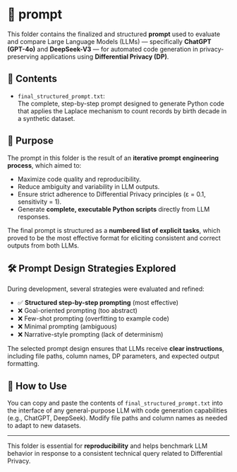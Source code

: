 # 📁 prompt

This folder contains the finalized and structured **prompt** used to evaluate and compare Large Language Models (LLMs) — specifically **ChatGPT (GPT-4o)** and **DeepSeek-V3** — for automated code generation in privacy-preserving applications using **Differential Privacy (DP)**.

## 📄 Contents

- `final_structured_prompt.txt`:  
  The complete, step-by-step prompt designed to generate Python code that applies the Laplace mechanism to count records by birth decade in a synthetic dataset.

## 🧩 Purpose

The prompt in this folder is the result of an **iterative prompt engineering process**, which aimed to:
- Maximize code quality and reproducibility.
- Reduce ambiguity and variability in LLM outputs.
- Ensure strict adherence to Differential Privacy principles (ε = 0.1, sensitivity = 1).
- Generate **complete, executable Python scripts** directly from LLM responses.

The final prompt is structured as a **numbered list of explicit tasks**, which proved to be the most effective format for eliciting consistent and correct outputs from both LLMs.

## 🛠 Prompt Design Strategies Explored

During development, several strategies were evaluated and refined:
- ✅ **Structured step-by-step prompting** (most effective)  
- ❌ Goal-oriented prompting (too abstract)  
- ❌ Few-shot prompting (overfitting to example code)  
- ❌ Minimal prompting (ambiguous)  
- ❌ Narrative-style prompting (lack of determinism)

The selected prompt design ensures that LLMs receive **clear instructions**, including file paths, column names, DP parameters, and expected output formatting.

## 🚀 How to Use

You can copy and paste the contents of `final_structured_prompt.txt` into the interface of any general-purpose LLM with code generation capabilities (e.g., ChatGPT, DeepSeek). Modify file paths and column names as needed to adapt to new datasets.

---

This folder is essential for **reproducibility** and helps benchmark LLM behavior in response to a consistent technical query related to Differential Privacy.

